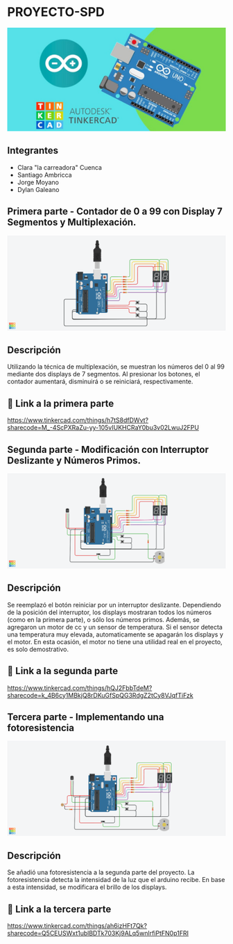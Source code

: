 # PROYECTO-SPD
![Tinkercad](./img/ArduinoTinkercad.png)

## Integrantes 
- Clara "la carreadora" Cuenca
- Santiago Ambricca
- Jorge Moyano
- Dylan Galeano

## Primera parte - Contador de 0 a 99 con Display 7 Segmentos y Multiplexación.
![Tinkercad](./img/Primeraparte.png)
## Descripción
Utilizando la técnica de multiplexación, se muestran los números del 0 al 99 mediante dos displays de 7 segmentos. Al presionar los botones, el contador aumentará, disminuirá o se reiniciará, respectivamente.

## :robot: Link a la primera parte
https://www.tinkercad.com/things/h7tS8dfDWvt?sharecode=M_-4ScPXRaZu-yy-105vIUKHCRaY0bu3v02LwuJ2FPU

## Segunda parte - Modificación con Interruptor Deslizante y Números Primos.
![Tinkercad](./img/Segundaparte.png)
## Descripción
Se reemplazó el botón reiniciar por un interruptor deslizante. Dependiendo de la posición del interruptor, los displays mostraran todos los números (como en la primera parte), o sólo los números primos.
Además, se agregaron un motor de cc y un sensor de temperatura. Si el sensor detecta una temperatura muy elevada, automaticamente se apagarán los displays y el motor. 
En esta ocasión, el motor no tiene una utilidad real en el proyecto, es solo demostrativo.

## :robot: Link a la segunda parte
https://www.tinkercad.com/things/hQJ2FbbTdeM?sharecode=k_4B6cy1MBkjQ8rDKuGfSpQG3RdgZ2tCy8VJqfTiFzk

## Tercera parte - Implementando una fotoresistencia
![Tinkercad](./img/TerceraParte.png)

## Descripción
Se añadió una fotoresistencia a la segunda parte del proyecto.
La fotoresistencia detecta la intensidad de la luz que el arduino recibe. En base a esta intensidad, se modificara el brillo de los displays.

## :robot: Link a la tercera parte
https://www.tinkercad.com/things/ah6izHFt7Qk?sharecode=Q5CEUSWxt1ublBDTk703Kj9ALq5wnlrfiPtFN0p1FRI
